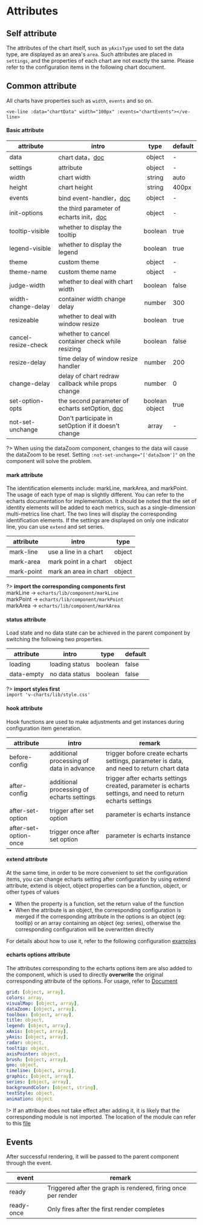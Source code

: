 # Attributes

## Self attribute

The attributes of the chart itself, such as `yAxisType` used to set the data type, are displayed as an area's `area`. Such attributes are placed in `settings`, and the properties of each chart are not exactly the same. Please refer to the configuration items in the following chart document.

## Common attribute

All charts have properties such as `width`, `events` and so on.

```vue
<ve-line :data="chartData" width="100px" :events="chartEvents"></ve-line>
```

#### Basic attribute
| attribute | intro | type | default |
| ----- | --- |:----:| --- |
| data | chart data，[doc](/en/data) | object | - |
| settings | attribute | object | - |
| width | chart width | string | auto |
| height | chart height | string | 400px |
| events | bind event-handler，[doc](/en/event) | object | - |
| init-options | the third parameter of echarts init，[doc](http://echarts.baidu.com/api.html#echarts.init) | object | - |
| tooltip-visible | whether to display the tooltip | boolean | true |
| legend-visible | whether to display the legend | boolean | true |
| theme | custom theme | object | - |
| theme-name | custom theme name | object | - |
| judge-width | whether to deal with chart width | boolean | false |
| width-change-delay | container width change delay | number | 300 |
| resizeable | whether to deal with window resize | boolean | true |
| cancel-resize-check | whether to cancel container check while resizing | boolean | false |
| resize-delay | time delay of window resize handler | number | 200 |
| change-delay | delay of chart redraw callback while props change | number | 0 |
| set-option-opts | the second parameter of echarts setOption, [doc](http://echarts.baidu.com/api.html#echartsInstance.setOption) | boolean<br>object | true |
| not-set-unchange | Don't participate in setOption if it doesn't change | array | - |

?> When using the dataZoom component, changes to the data will cause the dataZoom to be reset. Setting `:not-set-unchange="['dataZoom']"` on the component will solve the problem.

#### mark attribute

The identification elements include: markLine, markArea, and markPoint. The usage of each type of map is slightly different. You can refer to the echarts documentation for implementation.
It should be noted that the set of identity elements will be added to each metrics, such as a single-dimension multi-metrics line chart. The two lines will display the corresponding identification elements. If the settings are displayed on only one indicator line, you can use `extend` and set series.

| attribute | intro | type |
| ----- | --- |:----:|
| mark-line | use a line in a chart | object |
| mark-area | mark point in a chart | object |
| mark-point | mark an area in chart | object |

?> **import the corresponding components first**
<br>markLine -> `echarts/lib/component/markLine`
<br>markPoint -> `echarts/lib/component/markPoint`
<br>markArea -> `echarts/lib/component/markArea`


#### status attribute

Load state and no data state can be achieved in the parent component by switching the following two properties.

| attribute | intro | type | default |
| ----- | --- |:----:| --- |
| loading | loading status | boolean | false |
| data-empty | no data status | boolean | false |
?> **import styles first**
<br>`import 'v-charts/lib/style.css'`


#### hook attribute

Hook functions are used to make adjustments and get instances during configuration item generation.

| attribute | intro | remark |
| ----- | --- | --- |
| before-config | additional processing of data in advance | trigger bofore create echarts settings, parameter is data, and need to return chart data |
| after-config | additional processing of echarts settings | trigger after echarts settings created, parameter is echarts settings, and need to return echarts settings |
| after-set-option | trigger after set option | parameter is echarts instance |
| after-set-option-once | trigger once after set option | parameter is echarts instance |

#### extend attribute

At the same time, in order to be more convenient to set the configuration items, you can change echarts setting after configuration by using extend attribute, extend is object, object properties can be a function, object, or other types of values

- When the property is a function, set the return value of the function
- When the attribute is an object, the corresponding configuration is merged if the corresponding attribute in the options is an object (eg: tooltip) or an array containing an object (eg: series), otherwise the corresponding configuration will be overwritten directly

For details about how to use it, refer to the following configuration [examples](/en/props-demo2)

#### echarts options attribute

The attributes corresponding to the echarts options item are also added to the component, which is used to directly **overwrite** the original corresponding attribute of the options. For usage, refer to [Document](http://echarts.baidu.com/option.html)

```yaml
grid: [object, array],
colors: array,
visualMap: [object, array],
dataZoom: [object, array],
toolbox: [object, array],
title: object,
legend: [object, array],
xAxis: [object, array],
yAxis: [object, array],
radar: object,
tooltip: object,
axisPointer: object,
brush: [object, array],
geo: object,
timeline: [object, array],
graphic: [object, array],
series: [object, array],
backgroundColor: [object, string],
textStyle: object,
animation: object
```

!> If an attribute does not take effect after adding it, it is likely that the corresponding module is not imported. The location of the module can refer to this [file](https://github.com/ecomfe/echarts/blob/master/index.js)

## Events

After successful rendering, it will be passed to the parent component through the event.

| event | remark |
| ----- | --- |
| ready | Triggered after the graph is rendered, firing once per render |
| ready-once | Only fires after the first render completes |
